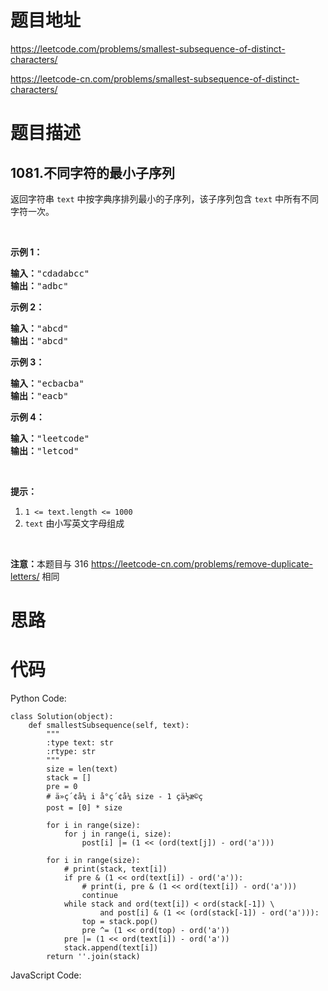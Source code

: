# 题目地址
https://leetcode.com/problems/smallest-subsequence-of-distinct-characters/

https://leetcode-cn.com/problems/smallest-subsequence-of-distinct-characters/
# 题目描述
## 1081.不同字符的最小子序列
<p>返回字符串 <code>text</code>&nbsp;中按字典序排列最小的子序列，该子序列包含&nbsp;<code>text</code>&nbsp;中所有不同字符一次。</p>

<p>&nbsp;</p>

<p><strong>示例 1：</strong></p>

<pre><strong>输入：</strong>&quot;cdadabcc&quot;
<strong>输出：</strong>&quot;adbc&quot;
</pre>

<p><strong>示例 2：</strong></p>

<pre><strong>输入：</strong>&quot;abcd&quot;
<strong>输出：</strong>&quot;abcd&quot;
</pre>

<p><strong>示例 3：</strong></p>

<pre><strong>输入：</strong>&quot;ecbacba&quot;
<strong>输出：</strong>&quot;eacb&quot;
</pre>

<p><strong>示例 4：</strong></p>

<pre><strong>输入：</strong>&quot;leetcode&quot;
<strong>输出：</strong>&quot;letcod&quot;
</pre>

<p>&nbsp;</p>

<p><strong>提示：</strong></p>

<ol>
	<li><code>1 &lt;= text.length &lt;= 1000</code></li>
	<li><code>text</code>&nbsp;由小写英文字母组成</li>
</ol>

<p>&nbsp;</p>

<p><strong>注意：</strong>本题目与 316 <a href="https://leetcode-cn.com/problems/remove-duplicate-letters/">https://leetcode-cn.com/problems/remove-duplicate-letters/</a> 相同</p>

# 思路

# 代码
Python Code:

```
class Solution(object):
    def smallestSubsequence(self, text):
        """
        :type text: str
        :rtype: str
        """
        size = len(text)
        stack = []
        pre = 0
        # ä»ç´¢å¼ i å°ç´¢å¼ size - 1 çä½æ©ç 
        post = [0] * size

        for i in range(size):
            for j in range(i, size):
                post[i] |= (1 << (ord(text[j]) - ord('a')))

        for i in range(size):
            # print(stack, text[i])
            if pre & (1 << ord(text[i]) - ord('a')):
                # print(i, pre & (1 << ord(text[i]) - ord('a')))
                continue
            while stack and ord(text[i]) < ord(stack[-1]) \
                    and post[i] & (1 << (ord(stack[-1]) - ord('a'))):
                top = stack.pop()
                pre ^= (1 << ord(top) - ord('a'))
            pre |= (1 << ord(text[i]) - ord('a'))
            stack.append(text[i])
        return ''.join(stack)
```
JavaScript Code:

```

```
